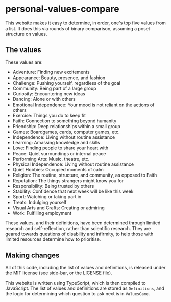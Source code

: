 # personal-values-compare

This website makes it easy to determine, in order, one's top five values from a list.
It does this via rounds of binary comparison,
assuming a poset structure on values.

## The values

These values are:

 - Adventure: Finding new excitements
 - Appearance: Beauty, presence, and fashion
 - Challenge: Pushing yourself, regardless of the goal
 - Community: Being part of a large group
 - Curiosity: Encountering new ideas
 - Dancing: Alone or with others
 - Emotional Independence: Your mood is not reliant on the actions of others
 - Exercise: Things you do to keep fit
 - Faith: Connection to something beyond humanity
 - Friendship: Deep relationships within a small group
 - Games: Boardgames, cards, computer games, etc.
 - Independence: Living without routine assistance
 - Learning: Amassing knowledge and skills
 - Love: Finding people to share your heart with
 - Peace: Quiet surroundings or internal peace
 - Performing Arts: Music, theatre, etc.
 - Physical Independence: Living without routine assistance
 - Quiet Hobbies: Occupied moments of calm
 - Religion: The routine, structure, and community, as opposed to Faith
 - Reputation: The things strangers might know you for
 - Responsibility: Being trusted by others
 - Stability: Confidence that next week will be like this week
 - Sport: Watching or taking part in
 - Treats: Indulging yourself
 - Visual Arts and Crafts: Creating or admiring
 - Work: Fulfilling employment

These values, and their definitions, have been determined through limited research and self-reflection,
rather than scientific research.
They are geared towards questions of disability and infirmity,
to help those with limited resources determine how to prioritise.

## Making changes

All of this code, including the list of values and definitions,
is released under the MIT license (see side-bar, or the LICENSE file).

This website is written using TypeScript, which is then compiled to JavaScript.
The list of values and definitions are stored as `Definitions`,
and the logic for determining which question to ask next is in `ValuesGame`.


